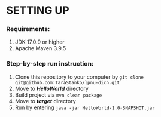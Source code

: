 # SETTING UP

### Requirements:
1. JDK 17.0.9 or higher
2. Apache Maven 3.9.5

### Step-by-step run instruction:
1. Clone this repository to your computer by ```git clone git@github.com:TaraStanko/lpnu-dicn.git```
2. Move to ***HelloWorld*** directory
3. Build project via ```mvn clean package```
4. Move to ***target*** directory
5. Run by entering ```java -jar HelloWorld-1.0-SNAPSHOT.jar```
